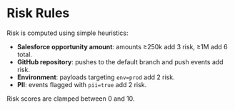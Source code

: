 # Risk Rules

Risk is computed using simple heuristics:

- **Salesforce opportunity amount**: amounts ≥250k add 3 risk, ≥1M add 6 total.
- **GitHub repository**: pushes to the default branch and push events add risk.
- **Environment**: payloads targeting `env=prod` add 2 risk.
- **PII**: events flagged with `pii=true` add 2 risk.

Risk scores are clamped between 0 and 10.
